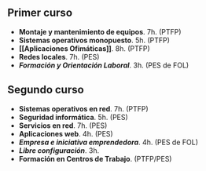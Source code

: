 ## Primer curso

- **Montaje y mantenimiento de equipos**. 7h. (PTFP)
- **Sistemas operativos monopuesto**. 5h. (PTFP)
- **[[Aplicaciones Ofimáticas]]**. 8h. (PTFP)
- **Redes locales**. 7h. (PES)
- _**Formación y Orientación Laboral**_. 3h. (PES de FOL)

## Segundo curso

- **Sistemas operativos en red**. 7h. (PTFP)
- **Seguridad informática**. 5h. (PES)
- **Servicios en red**. 7h. (PES)
- **Aplicaciones web**. 4h. (PES)
- _**Empresa e iniciativa emprendedora**_. 4h. (PES de FOL)
- _**Libre configuración**_. 3h.
- **Formación en Centros de Trabajo**. (PTFP/PES)